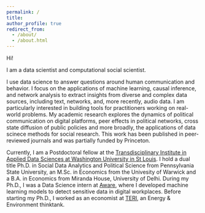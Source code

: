 ```yaml
---
permalink: /
title: 
author_profile: true
redirect_from: 
  - /about/
  - /about.html
---
```


Hi!

I am a data scientist and computational social scientist.

I use data science to answer questions around human communication and behavior. I focus on the applications of machine learning, causal inference, and network analysis to extract insights from diverse and complex data sources, including text, networks, and, more recently, audio data. I am particularly interested in building tools for practitioners working on real-world problems. My academic research explores the dynamics of political communication on digital platforms, peer effects in political networks, cross state diffusion of public policies and more broadly, the applications of data scinece methods for social research. This work has been published in peer-reviewed journals and was partially funded by Princeton.

Currently, I am a Postdoctoral fellow at the [Transdisciplinary Institute in Applied Data Sciences at Washington University in St Louis](https://triads.wustl.edu/). I hold a dual title Ph.D. in Social Data Analytics and Political Science from Pennsylvania State University, an M.Sc. in Economics from the Univesity of Warwick and a B.A. in Economics from Miranda House, University of Delhi. During my Ph.D., I was a Data Science intern at [Aware](https://www.awarehq.com/), where I developed machine learning models to detect sensitive data in digital workplaces. Before starting my Ph.D., I worked as an economist at [TERI](https://www.teriin.org/), an Energy & Environment thinktank.


<!---
Currently, I am a Postdoctoral fellow at the [Transdisciplinary Institute in Applied Data Sciences at Washington University in St Louis](https://triads.wustl.edu/). I hold a dual title Ph.D. in Social Data Analytics and Political Science from Pennsylvania State University, an M.Sc. in Economics from the Univesity of Warwick and a B.A. in Economics from Miranda House, University of Delhi.  During my Ph.D. I was a Data Science intern at [Aware](https://www.awarehq.com/), where I developed machine learning models to detect sensitive data in digital workplaces. Before starting my Ph.D., I worked as an economist at [TERI](https://www.teriin.org/), an Energy & Environment thinktank. -->


<!--- I use data science to study . Specifically, I utilize large-scale data from social platforms to model interactions in digital spaces and their impact on internet censorship, repression, and public policy diffusion. I have expertise in the applications of natural language processing, network analysis, and causal inference. -->


